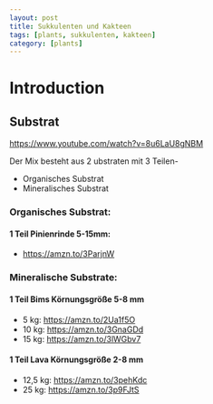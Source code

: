 ```yaml
---
layout: post
title: Sukkulenten und Kakteen
tags: [plants, sukkulenten, kakteen]
category: [plants]
---
```


# Introduction

## Substrat

https://www.youtube.com/watch?v=8u6LaU8gNBM

Der Mix besteht aus 2 ubstraten mit 3 Teilen-

- Organisches Substrat
- Mineralisches Substrat

### Organisches Substrat:

#### 1 Teil **Pinienrinde** 5-15mm:

- https://amzn.to/3ParjnW

### Mineralische Substrate:

#### 1 Teil **Bims** Körnungsgröße 5-8 mm

- 5 kg: https://amzn.to/2Ua1f5O
- 10 kg: https://amzn.to/3GnaGDd
- 15 kg: https://amzn.to/3lWGbv7

#### 1 Teil **Lava** Körnungsgröße 2-8 mm

- 12,5 kg: https://amzn.to/3pehKdc
- 25 kg: https://amzn.to/3p9FJtS